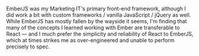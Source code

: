 EmberJS was my Marketing IT's primary front-end framework, although I did work a bit with custom frameworks / vanilla JavaScript / jQuery as well. While EmberJS has mostly fallen by the wayside it seems, I'm finding that many of the concepts I learned working with Ember are transferable to React — and I much prefer the simplicity and reliability of React to EmberJS, which at times strikes me as over-engineered and unable to perform precisely to spec.
